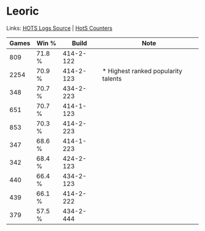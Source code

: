 # Leoric

Links: [HOTS Logs Source](https://www.hotslogs.com/Sitewide/HeroDetails?Hero=Leoric) | [HotS Counters](http://hotscounters.com/#/hero/Leoric)

Games  | Win %  | Build     | Note
-----  | -----  | -----     | ----
809    | 71.8 % | 414-2-122 | 
2254   | 70.9 % | 414-2-123 | * Highest ranked popularity talents
348    | 70.7 % | 434-2-223 | 
651    | 70.7 % | 414-1-123 | 
853    | 70.3 % | 414-2-223 | 
347    | 68.6 % | 414-1-223 | 
342    | 68.4 % | 424-2-123 | 
440    | 66.4 % | 434-2-123 | 
439    | 66.1 % | 414-2-222 | 
379    | 57.5 % | 434-2-444 | 
